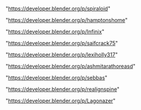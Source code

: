 "https://developer.blender.org/p/spiraloid"

"https://developer.blender.org/p/hamptonshome"

"https://developer.blender.org/p/Infinix"

"https://developer.blender.org/p/saifcrack75"

"https://developer.blender.org/p/lexiholly317"

"https://developer.blender.org/p/ashmitarathoreasd"

"https://developer.blender.org/p/sebbas"

"https://developer.blender.org/p/realignspine"

"https://developer.blender.org/p/Lagonazer"

 
